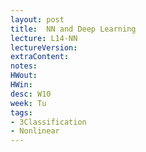 ```yaml
---
layout: post
title:  NN and Deep Learning
lecture: L14-NN
lectureVersion: 
extraContent:
notes:
HWout:
HWin:
desc: W10
week: Tu
tags:
- 3Classification
- Nonlinear
---
```

